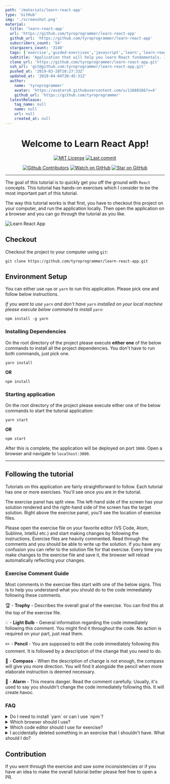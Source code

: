 ```yaml
---
path: '/materials/learn-react-app'
type: 'GitHub'
img: './screenshot.png'
material:
  title: 'learn-react-app'
  url: 'https://github.com/tyroprogrammer/learn-react-app'
  github_url: 'https://github.com/tyroprogrammer/learn-react-app'
  subscribers_count: '54'
  stargazers_count: '3140'
  tags: ['exercise','guided-exercises','javascript','learn','learn-react','learn-reactjs','react','react-fundamentals','reactjs','tutorial','tutorial-exercises']
  subtitle: 'Application that will help you learn React fundamentals. Install this application locally - theres tutorial, code snippets and exercises. The main objective of this project is to help you get off the ground with React!'
  clone_url: 'https://github.com/tyroprogrammer/learn-react-app.git'
  ssh_url: 'git@github.com:tyroprogrammer/learn-react-app.git'
  pushed_at: '2019-03-28T18:27:33Z'
  updated_at: '2019-04-04T20:45:31Z'
  author:
    name: 'tyroprogrammer'
    avatar: 'https://avatars0.githubusercontent.com/u/11688166?v=4'
    github_url: 'https://github.com/tyroprogrammer'
  latestRelease:
    tag_name: null
    name: null
    url: null
    created_at: null
---
```

<div style='text-align:center'>
    <h1>Welcome to Learn React App!</h1>

<!-- prettier-ignore-start -->
[![MIT License][license-badge]][license]
[![Last commit][github-last-commit-badge]][github-commit]

[![Github Contributors][github-contributors-badge]][github-contributors]
[![Watch on GitHub][github-watch-badge]][github-watch]
[![Star on GitHub][github-star-badge]][github-star]
<!-- prettier-ignore-end -->
</div>

<hr/>

The goal of this tutorial is to quickly get you off the ground with `React` concepts. This tutorial has hands-on exercises which I consider to be the most important part of this tutorial.

The way this tutorial works is that first, you have to checkout this project on your computer, and run the application locally. Then open the application on a browser and you can go through the tutorial as you like.

![Learn React App](./public/Learn_React_App.gif 'Learn React App')


## Checkout

Checkout the project to your computer using `git`:

```
git clone https://github.com/tyroprogrammer/learn-react-app.git
```

## Environment Setup

You can either use `npm` or `yarn` to run this application. Please pick one and follow below instructions.

*If you want to use `yarn` and don't have `yarn` installed on your local machine please execute below command to install `yarn`:*

```
npm install -g yarn
```

### Installing Dependencies

On the root directory of the project please execute **either one** of the below commands to install all the project dependencies. You don't have to run both commands, just pick one.

```
yarn install
```

**OR**

```
npm install
```

### Starting application

On the root directory of the project please execute either one of the below commands to start the tutorial application:

```
yarn start
```

**OR**
```
npm start
```

After this is complete, the application will be deployed on port `3000`. Open a browser and navigate to `localhost:3000`.

-----

## Following the tutorial

Tutorials on this application are fairly straightforward to follow. Each tutorial has one or more exercises. You'll see once you are in the tutorial.

The exercise panel has split view. The left-hand side of the screen has your solution rendered and the right-hand side of the screen has the target solution.
Right above the exercise panel, you'll see the location of exercise files.

Please open the exercise file on your favorite editor (VS Code, Atom, Sublime, IntelliJ etc.) and start making changes by following the instructions. Exercise files are heavily commented. Read through the comments and you should be able to write up the solution. If you have any confusion you can refer to the solution file for that exercise. Every time you make changes to the exercise file and save it, the browser will reload automatically reflecting your changes.

### Exercise Comment Guide

Most comments in the exercise files start with one of the below signs. This is to help you understand what you should do to the code immediately following these comments.

🏆 - **Trophy** - Describes the overall goal of the exercise. You can find this at the top of the exercise file.

💡 - **Light Bulb** - General information regarding the code immediately following this comment. You might find it throughout the code. No action is required on your part, just read them.

✏️   - **Pencil** - You are supposed to edit the code immediately following this comment. It is followed by a description of the change that you need to do.

🧭  - **Compass** - When the description of change is not enough, the compass will give you more direction. You will find it alongside the pencil when more elaborate instruction is deemed necessary.

🚨 - **Alarm** - This means danger. Read the comment carefully. Usually, it's used to say you shouldn't change the code immediately following this. It will create havoc.

### FAQ

<details>
    <summary>Do I need to install `yarn` or can I use `npm`?</summary>
    <p>You don't really need yarn. Just use npm if you like.</p>
</details>

<details>
    <summary>Which browser should I use?</summary>
    <p>This tutorial has been tested in Chrome only so I highly recommend you use Chrome.</p>
</details>

<details>
    <summary>Which code editor should I use for exercise?</summary>
    <p>Anything really (Sublime, Atom, VS Code, IntelliJ) - its your preference.</p>
</details>

<details>
    <summary>I accidentally deleted something in an exercise that I shouldn't have. What should I do?</summary>
    <p>The easiest way is to just revert back to the previous version on your editor. If you want to start anew, then just checkout that particular file from GitHub again using something like:<pre><code>git checkout HEAD --  exercise/01-helloWorld.js</code></pre>
    </p>
</details>

## Contribution

If you went through the exercise and saw some inconsistencies or if you have an idea to make the overall tutorial better please feel free to open a PR.


<!--LINKS -->
<!-- prettier-ignore-start -->
[license-badge]: https://img.shields.io/github/license/tyroprogrammer/learn-react-app.svg?style=flat
[license]: https://github.com/tyroprogrammer/learn-react-app/blob/master/LICENSE
[github-watch-badge]: https://img.shields.io/github/watchers/tyroprogrammer/learn-react-app.svg?style=social
[github-watch]: https://github.com/tyroprogrammer/learn-react-app/watchers
[github-star-badge]: https://img.shields.io/github/stars/tyroprogrammer/learn-react-app.svg?style=social
[github-star]: https://github.com/tyroprogrammer/learn-react-app/stargazers
[github-last-commit-badge]: https://img.shields.io/github/last-commit/tyroprogrammer/learn-react-app.svg?style=flat
[github-commit]: https://github.com/tyroprogrammer/learn-react-app/commits/master
[github-contributors-badge]: https://img.shields.io/github/contributors/tyroprogrammer/learn-react-app.svg?style=social
[github-contributors]: https://github.com/tyroprogrammer/learn-react-app/graphs/contributors
<!-- prettier-ignore-end -->
